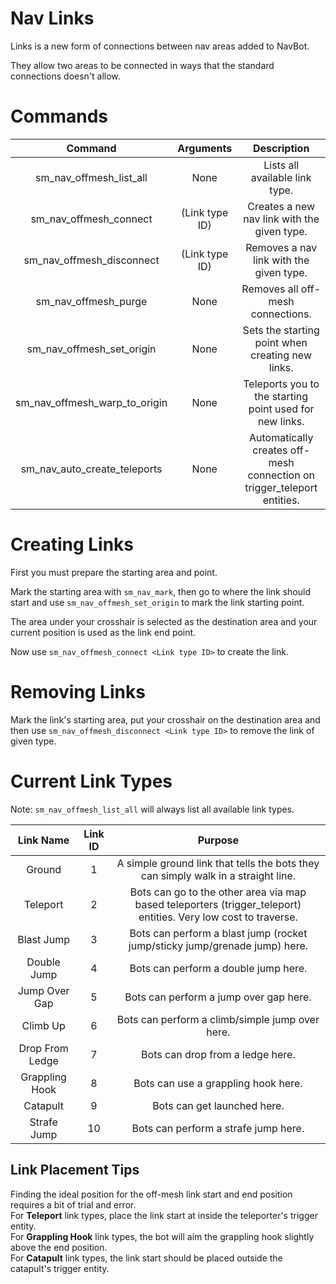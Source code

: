 # Nav Links

Links is a new form of connections between nav areas added to NavBot.

They allow two areas to be connected in ways that the standard connections doesn't allow.

# Commands

| Command | Arguments | Description |
|:---:|:---:|:---:|
| sm_nav_offmesh_list_all | None | Lists all available link type. |
| sm_nav_offmesh_connect | (Link type ID) | Creates a new nav link with the given type. |
| sm_nav_offmesh_disconnect | (Link type ID) | Removes a nav link with the given type. |
| sm_nav_offmesh_purge | None | Removes all off-mesh connections. |
| sm_nav_offmesh_set_origin | None | Sets the starting point when creating new links. |
| sm_nav_offmesh_warp_to_origin | None | Teleports you to the starting point used for new links. |
| sm_nav_auto_create_teleports | None | Automatically creates off-mesh connection on trigger_teleport entities. |

# Creating Links

First you must prepare the starting area and point.

Mark the starting area with `sm_nav_mark`, then go to where the link should start and use `sm_nav_offmesh_set_origin` to mark the link starting point.

The area under your crosshair is selected as the destination area and your current position is used as the link end point.

Now use `sm_nav_offmesh_connect <Link type ID>` to create the link.

# Removing Links

Mark the link's starting area, put your crosshair on the destination area and then use `sm_nav_offmesh_disconnect <Link type ID>` to remove the link of given type.

# Current Link Types

Note: `sm_nav_offmesh_list_all` will always list all available link types.

| Link Name | Link ID | Purpose |
|:---:|:---:|:---:|
| Ground | 1 | A simple ground link that tells the bots they can simply walk in a straight line. |
| Teleport | 2 | Bots can go to the other area via map based teleporters (trigger_teleport) entities. Very low cost to traverse. |
| Blast Jump | 3 | Bots can perform a blast jump (rocket jump/sticky jump/grenade jump) here. |
| Double Jump | 4 | Bots can perform a double jump here. |
| Jump Over Gap | 5 | Bots can perform a jump over gap here. |
| Climb Up | 6 | Bots can perform a climb/simple jump over here. |
| Drop From Ledge | 7 | Bots can drop from a ledge here. |
| Grappling Hook | 8 | Bots can use a grappling hook here. |
| Catapult | 9 | Bots can get launched here. |
| Strafe Jump | 10 | Bots can perform a strafe jump here. |

## Link Placement Tips

Finding the ideal position for the off-mesh link start and end position requires a bit of trial and error.    
For **Teleport** link types, place the link start at inside the teleporter's trigger entity.    
For **Grappling Hook** link types, the bot will aim the grappling hook slightly above the end position.        
For **Catapult** link types, the link start should be placed outside the catapult's trigger entity.    
